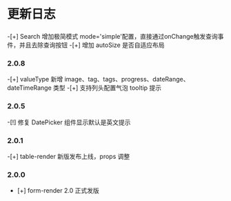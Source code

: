 # 更新日志
###
-[+] Search 增加极简模式 mode='simple'配置，直接通过onChange触发查询事件，并且去除查询按钮
-[+] 增加 autoSize 是否自适应布局

### 2.0.8
-[+] valueType 新增 image、tag、tags、progress、dateRange、dateTimeRange 类型
-[+] 支持列头配置气泡 tooltip 提示

### 2.0.5
-[!] 修复 DatePicker 组件显示默认是英文提示
### 2.0.1
-[+] table-render 新版发布上线，props 调整
### 2.0.0

- [+] form-render 2.0 正式发版
